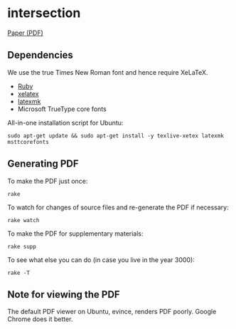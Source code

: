 # intersection

[Paper (PDF)](https://github.com/zhiyuanshi/intersection/blob/master/paper/main.pdf?raw=true)

## Dependencies

We use the true Times New Roman font and hence require XeLaTeX.

* [Ruby](https://www.ruby-lang.org/)
* [xelatex](http://www.xelatex.org/)
* [latexmk](http://www.ctan.org/pkg/latexmk/)
* Microsoft TrueType core fonts

All-in-one installation script for Ubuntu:

    sudo apt-get update && sudo apt-get install -y texlive-xetex latexmk msttcorefonts

## Generating PDF

To make the PDF just once:

    rake

To watch for changes of source files and re-generate the PDF if necessary:

    rake watch

To make the PDF for supplementary materials:

    rake supp

To see what else you can do (in case you live in the year 3000):

    rake -T

## Note for viewing the PDF

The default PDF viewer on Ubuntu, evince, renders PDF poorly. Google Chrome does
it better.
